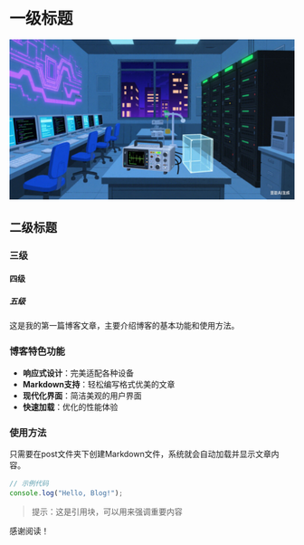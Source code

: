# 一级标题

![示例图片](image1.png)

## 二级标题

### 三级

#### 四级

##### 五级

这是我的第一篇博客文章，主要介绍博客的基本功能和使用方法。

### 博客特色功能

- **响应式设计**：完美适配各种设备
- **Markdown支持**：轻松编写格式优美的文章
- **现代化界面**：简洁美观的用户界面
- **快速加载**：优化的性能体验

### 使用方法

只需要在post文件夹下创建Markdown文件，系统就会自动加载并显示文章内容。

```javascript
// 示例代码
console.log("Hello, Blog!");
```

> 提示：这是引用块，可以用来强调重要内容

感谢阅读！
